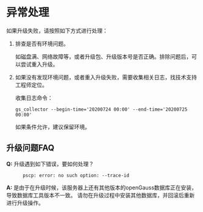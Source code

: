 # 异常处理

如果升级失败，请按照如下方式进行处理：

1.  排查是否有环境问题。

    如磁盘满、网络故障等，或者升级包、升级版本号是否正确。排除问题后，可以尝试重入升级。

2.  如果没有发现环境问题，或者重入升级失败，需要收集相关日志，找技术支持工程师定位。

    收集日志命令：

    ```
    gs_collector --begin-time='20200724 00:00' --end-time='20200725 00:00'
    ```
    
    如果条件允许，建议保留环境。

## 升级问题FAQ

   **Q:** 升级遇到如下错误，要如何处理？ 

```
      pscp: error: no such option: --trace-id
```

   **A:** 是由于在升级时候，该服务器上还有其他版本的openGauss数据库正在安装，导致数据库工具版本不一致。
   请勿在升级过程中安装其他数据库，并回滚后重新进行升级操作。




